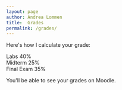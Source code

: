 ```yaml
---
layout: page
author: Andrea Lommen
title:  Grades
permalink: /grades/
---
```


Here's how I calculate your grade:

Labs 40% <br>
Midterm 25% <br>
Final Exam 35% <br>

You'll be able to see your grades on Moodle.
